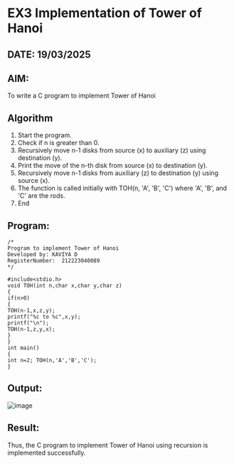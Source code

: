 # EX3 Implementation of Tower of Hanoi
## DATE: 19/03/2025
## AIM:
To write a C program to implement Tower of Hanoi

## Algorithm
1. 	Start the program.
2.	Check if n is greater than 0.
3.	Recursively move n-1 disks from source (x) to auxiliary (z) using destination (y).
4.	Print the move of the n-th disk from source (x) to destination (y).
5.	Recursively move n-1 disks from auxiliary (z) to destination (y) using source (x).
6.	The function is called initially with TOH(n, 'A', 'B', 'C') where 'A', 'B', and 'C' are the rods.
7.	End
   

## Program:
```
/*
Program to implement Tower of Hanoi
Developed by: KAVIYA D
RegisterNumber:  212223040089
*/

#include<stdio.h>
void TOH(int n,char x,char y,char z)
{
if(n>0)
{
TOH(n-1,x,z,y);
printf("%c to %c",x,y);
printf("\n");
TOH(n-1,z,y,x);
}
}
int main()
{
int n=2; TOH(n,'A','B','C');
}

```

## Output:

![image](https://github.com/user-attachments/assets/852af771-e8ea-46d2-b524-2e219c26adbc)



## Result:
Thus, the C program to implement Tower of Hanoi using recursion is implemented successfully.
